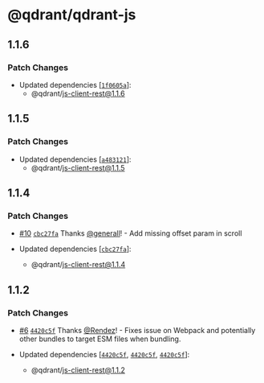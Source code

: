 # @qdrant/qdrant-js

## 1.1.6

### Patch Changes

-   Updated dependencies [[`1f0605a`](https://github.com/qdrant/qdrant-js/commit/1f0605ab455d4dadf5940dbe2760c5d4092fddd6)]:
    -   @qdrant/js-client-rest@1.1.6

## 1.1.5

### Patch Changes

-   Updated dependencies [[`a483121`](https://github.com/qdrant/qdrant-js/commit/a483121091a36bffa9b5b894a7e7aa0c2ad66e0b)]:
    -   @qdrant/js-client-rest@1.1.5

## 1.1.4

### Patch Changes

-   [#10](https://github.com/qdrant/qdrant-js/pull/10) [`cbc27fa`](https://github.com/qdrant/qdrant-js/commit/cbc27fa3b75b5ff81effa8e0170e4ecc76fa5ea6) Thanks [@generall](https://github.com/generall)! - Add missing offset param in scroll

-   Updated dependencies [[`cbc27fa`](https://github.com/qdrant/qdrant-js/commit/cbc27fa3b75b5ff81effa8e0170e4ecc76fa5ea6)]:
    -   @qdrant/js-client-rest@1.1.4

## 1.1.2

### Patch Changes

-   [#6](https://github.com/qdrant/qdrant-js/pull/6) [`4420c5f`](https://github.com/qdrant/qdrant-js/commit/4420c5f5bb2a8f2cebc56b34c80c003ad77f5805) Thanks [@Rendez](https://github.com/Rendez)! - Fixes issue on Webpack and potentially other bundles to target ESM files when bundling.

-   Updated dependencies [[`4420c5f`](https://github.com/qdrant/qdrant-js/commit/4420c5f5bb2a8f2cebc56b34c80c003ad77f5805), [`4420c5f`](https://github.com/qdrant/qdrant-js/commit/4420c5f5bb2a8f2cebc56b34c80c003ad77f5805), [`4420c5f`](https://github.com/qdrant/qdrant-js/commit/4420c5f5bb2a8f2cebc56b34c80c003ad77f5805)]:
    -   @qdrant/js-client-rest@1.1.2
